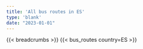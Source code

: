 ```yaml
---
title: 'All bus routes in ES'
type: 'blank'
date: "2023-01-01"
---
```


{{< breadcrumbs >}}
{{< bus_routes country=ES >}}
